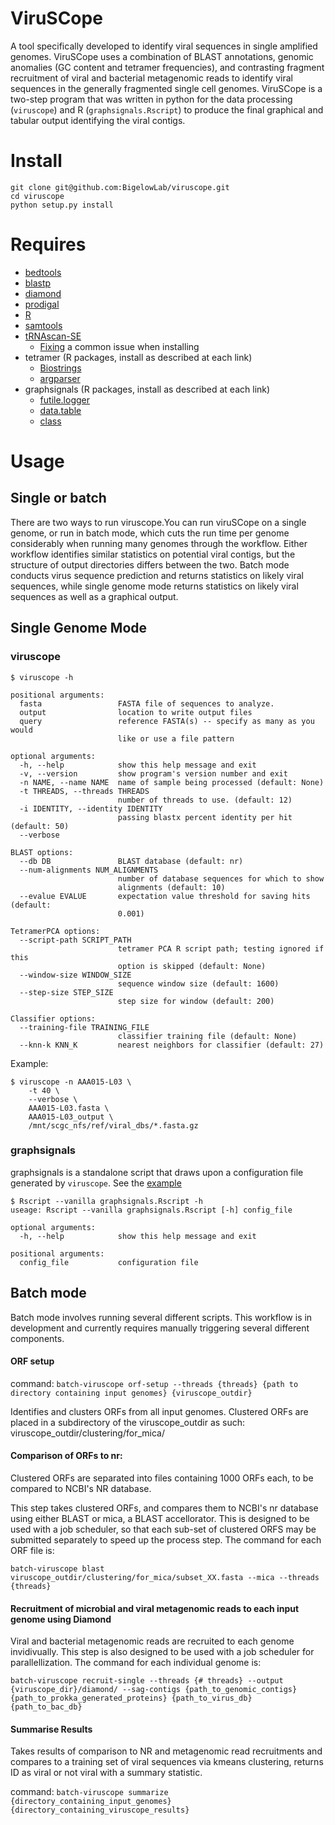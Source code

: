# ViruSCope
A tool specifically developed to identify viral sequences in single amplified genomes. ViruSCope uses a
combination of BLAST annotations, genomic anomalies (GC content and tetramer frequencies), and contrasting fragment
recruitment of viral and bacterial metagenomic reads to identify viral sequences in the generally fragmented single
cell genomes. ViruSCope is a two-step program that was written in python for the data processing (`viruscope`) and R
(`graphsignals.Rscript`) to produce the final graphical and tabular output identifying the viral contigs.

# Install
```
git clone git@github.com:BigelowLab/viruscope.git
cd viruscope
python setup.py install
```

# Requires
+ [bedtools](https://github.com/arq5x/bedtools2)
+ [blastp](ftp://ftp.ncbi.nlm.nih.gov/blast/executables/blast+/LATEST)
+ [diamond](http://ab.inf.uni-tuebingen.de/software/diamond/)
+ [prodigal](https://github.com/hyattpd/Prodigal)
+ [R](http://cran.r-project.org/)
+ [samtools](https://github.com/samtools/samtools)
+ [tRNAscan-SE](http://selab.janelia.org/tRNAscan-SE/)
    + [Fixing](http://happykhan.com/getting-trnascan-to-work-on-linux.html) a common issue when installing
+ tetramer (R packages, install as described at each link)
    + [Biostrings](http://www.bioconductor.org/packages/release/bioc/html/Biostrings.html)
    + [argparser](https://bitbucket.org/djhshih/argparser)
+ graphsignals (R packages, install as described at each link)
    + [futile.logger](https://github.com/zatonovo/futile.logger)
    + [data.table](https://github.com/Rdatatable/data.table)
    + [class](https://cran.r-project.org/web/packages/class/index.html)

# Usage
## Single or batch  
There are two ways to run viruscope.You can run viruSCope on a single genome, or run in batch mode, which cuts the run time per genome considerably when running many genomes through the workflow. Either workflow identifies similar statistics on potential viral contigs, but the structure of output directories differs between the two.  Batch mode conducts virus sequence prediction and returns statistics on likely viral sequences, while single genome mode returns statistics on likely viral sequences as well as a graphical output.  

## Single Genome Mode
### viruscope

```
$ viruscope -h

positional arguments:
  fasta                 FASTA file of sequences to analyze.
  output                location to write output files
  query                 reference FASTA(s) -- specify as many as you would
                        like or use a file pattern

optional arguments:
  -h, --help            show this help message and exit
  -v, --version         show program's version number and exit
  -n NAME, --name NAME  name of sample being processed (default: None)
  -t THREADS, --threads THREADS
                        number of threads to use. (default: 12)
  -i IDENTITY, --identity IDENTITY
                        passing blastx percent identity per hit (default: 50)
  --verbose

BLAST options:
  --db DB               BLAST database (default: nr)
  --num-alignments NUM_ALIGNMENTS
                        number of database sequences for which to show
                        alignments (default: 10)
  --evalue EVALUE       expectation value threshold for saving hits (default:
                        0.001)

TetramerPCA options:
  --script-path SCRIPT_PATH
                        tetramer PCA R script path; testing ignored if this
                        option is skipped (default: None)
  --window-size WINDOW_SIZE
                        sequence window size (default: 1600)
  --step-size STEP_SIZE
                        step size for window (default: 200)

Classifier options:
  --training-file TRAINING_FILE
                        classifier training file (default: None)
  --knn-k KNN_K         nearest neighbors for classifier (default: 27)
```

Example:
```
$ viruscope -n AAA015-L03 \
    -t 40 \
    --verbose \
    AAA015-L03.fasta \
    AAA015-L03_output \
    /mnt/scgc_nfs/ref/viral_dbs/*.fasta.gz
```

### graphsignals

graphsignals is a standalone script that draws upon a configuration file generated by `viruscope`.  See the [example](https://github.com/BigelowLab/viruscope/blob/master/example.cfg)

```
$ Rscript --vanilla graphsignals.Rscript -h
useage: Rscript --vanilla graphsignals.Rscript [-h] config_file

optional arguments:
  -h, --help            show this help message and exit

positional arguments:
  config_file           configuration file
```

## Batch mode

Batch mode involves running several different scripts.  This workflow is in development and currently requires manually triggering several different components.

#### ORF setup
command:
```batch-viruscope orf-setup --threads {threads} {path to directory containing input genomes} {viruscope_outdir}```

Identifies and clusters ORFs from all input genomes.  Clustered ORFs are placed in a subdirectory of the viruscope_outdir as such: viruscope_outdir/clustering/for_mica/

#### Comparison of ORFs to nr:
Clustered ORFs are separated into files containing 1000 ORFs each, to be compared to NCBI's NR database.

This step takes clustered ORFs, and compares them to NCBI's nr database using either BLAST or mica, a BLAST accellorator.  This is designed to be used with a job scheduler, so that each sub-set of clustered ORFS may be submitted separately to speed up the process step.  The command for each ORF file is:

```batch-viruscope blast viruscope_outdir/clustering/for_mica/subset_XX.fasta --mica --threads {threads}```

#### Recruitment of microbial and viral metagenomic reads to each input genome using Diamond
Viral and bacterial metagenomic reads are recruited to each genome invidivually.  This step is also designed to be used with a job scheduler for parallellization.  The command for each individual genome is:

```batch-viruscope recruit-single --threads {# threads} --output {viruscope_dir}/diamond/ --sag-contigs {path_to_genomic_contigs} {path_to_prokka_generated_proteins} {path_to_virus_db} {path_to_bac_db}```

#### Summarise Results
Takes results of comparison to NR and metagenomic read recruitments and compares to a training set of viral sequences via kmeans clustering, returns ID as viral or not viral with a summary statistic.

command:
```batch-viruscope summarize {directory_containing_input_genomes} {directory_containing_viruscope_results}```
